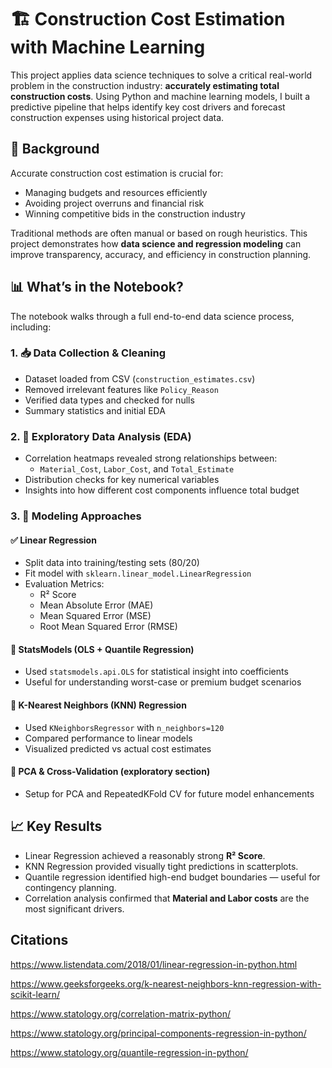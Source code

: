# 🏗️ Construction Cost Estimation with Machine Learning

This project applies data science techniques to solve a critical real-world problem in the construction industry: **accurately estimating total construction costs**. Using Python and machine learning models, I built a predictive pipeline that helps identify key cost drivers and forecast construction expenses using historical project data.

## 🧾 Background

Accurate construction cost estimation is crucial for:
- Managing budgets and resources efficiently
- Avoiding project overruns and financial risk
- Winning competitive bids in the construction industry

Traditional methods are often manual or based on rough heuristics. This project demonstrates how **data science and regression modeling** can improve transparency, accuracy, and efficiency in construction planning.

## 📊 What’s in the Notebook?

The notebook walks through a full end-to-end data science process, including:

### 1. 📥 Data Collection & Cleaning
- Dataset loaded from CSV (`construction_estimates.csv`)
- Removed irrelevant features like `Policy_Reason`
- Verified data types and checked for nulls
- Summary statistics and initial EDA

### 2. 🔎 Exploratory Data Analysis (EDA)
- Correlation heatmaps revealed strong relationships between:
  - `Material_Cost`, `Labor_Cost`, and `Total_Estimate`
- Distribution checks for key numerical variables
- Insights into how different cost components influence total budget

### 3. 🤖 Modeling Approaches

#### ✅ Linear Regression
- Split data into training/testing sets (80/20)
- Fit model with `sklearn.linear_model.LinearRegression`
- Evaluation Metrics:
  - R² Score
  - Mean Absolute Error (MAE)
  - Mean Squared Error (MSE)
  - Root Mean Squared Error (RMSE)
  
#### 🧮 StatsModels (OLS + Quantile Regression)
- Used `statsmodels.api.OLS` for statistical insight into coefficients
- Useful for understanding worst-case or premium budget scenarios

#### 🧠 K-Nearest Neighbors (KNN) Regression
- Used `KNeighborsRegressor` with `n_neighbors=120`
- Compared performance to linear models
- Visualized predicted vs actual cost estimates

#### 🧪 PCA & Cross-Validation (exploratory section)
- Setup for PCA and RepeatedKFold CV for future model enhancements

## 📈 Key Results

- Linear Regression achieved a reasonably strong **R² Score**.
- KNN Regression provided visually tight predictions in scatterplots.
- Quantile regression identified high-end budget boundaries — useful for contingency planning.
- Correlation analysis confirmed that **Material and Labor costs** are the most significant drivers.

## Citations

 https://www.listendata.com/2018/01/linear-regression-in-python.html

 https://www.geeksforgeeks.org/k-nearest-neighbors-knn-regression-with-scikit-learn/

 https://www.statology.org/correlation-matrix-python/

 https://www.statology.org/principal-components-regression-in-python/

 https://www.statology.org/quantile-regression-in-python/
